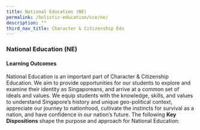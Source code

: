 ```yaml
---
title: National Education (NE)
permalink: /holistic-education/cce/ne/
description: ""
third_nav_title: Character & Citizenship Edu
---
```

### **National Education (NE)**
#### **Learning Outcomes**
National Education is an important part of Character & Citizenship Education. We aim to provide opportunities for our students to explore and examine their identity as Singaporeans, and arrive at a common set of ideals and values. We equip students with the knowledge, skills, and values to understand Singapore’s history and unique geo-political context, appreciate our journey to nationhood, cultivate the instincts for survival as a nation, and have confidence in our nation’s future. The following **Key Dispositions** shape the purpose and approach for National Education:



